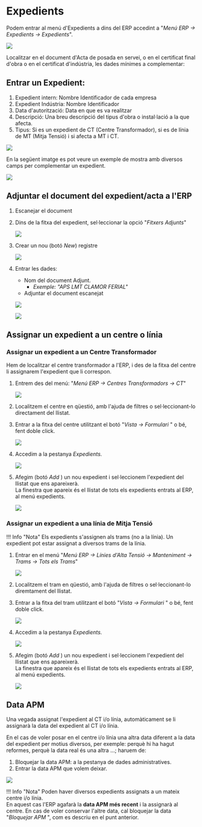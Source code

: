 # Expedients

Podem entrar al menú d'Expedients a dins del ERP accedint a "_Menú ERP →
Expedients → Expedients_".

![](_static/expedientes/exp_menu.png)

Localitzar en el document d'Acta de posada en servei, o en el certificat final
d'obra o en el certificat d'indústria, les dades mínimes a complementar:

## Entrar un Expedient:

1. Expedient intern: Nombre Identificador de cada empresa
2. Expedient Indústria: Nombre Identificador
3. Data d'autorització: Data en que es va realitzar
4. Descripció: Una breu descripció del tipus d'obra o instal·lació a la que afecta.
5. Tipus: Si es un expedient de CT (Centre Transformador), si es de línia de MT
   (Mitja Tensió) i si afecta a MT i CT.

![](_static/expedientes/exp_form.png)

En la següent imatge es pot veure un exemple de mostra amb diversos camps per
complementar un expedient.

![](_static/expedientes/exp_mostra_acta.png)

## Adjuntar el document del expedient/acta a l'ERP

1. Escanejar el document
2. Dins de la fitxa del expedient, sel·leccionar la opció "_Fitxers Adjunts_"

    ![](_static/expedientes/exp_adjunts.png)

3. Crear un nou (botó _New_) registre

    ![](_static/expedientes/exp_adjunts_nou.png)

4. Entrar les dades:
    - Nom del document Adjunt.
        - _Exemple: "APS LMT CLAMOR FERIAL"_
    - Adjuntar el document escanejat

    ![](_static/expedientes/exp_adjunts_dades.png)

    ![](_static/expedientes/exp_adjunts_dades_fet.png)

## Assignar un expedient a un centre o línia

### Assignar un expedient a un Centre Transformador

Hem de localitzar el centre transformador a l'ERP, i des de la fitxa del centre
li assignarem l'expedient que li correspon.

1. Entrem des del menú: "_Menú ERP → Centres Transformadors → CT_"

    ![](_static/expedientes/ct_menu.png)

2. Localitzem el centre en qüestió, amb l'ajuda de filtres o sel·leccionant-lo
   directament del llistat.

3. Entrar a la fitxa del centre utilitzant el botó "_Vista → Formulari_ " o bé,
   fent doble click.

    ![](_static/expedientes/ct_form.png)

4. Accedim a la pestanya _Expedients._

    ![](_static/expedientes/ct_expedients_pestanya.png)

5. Afegim (botó _Add_ ) un nou expedient i sel·leccionem l'expedient del llistat
   que ens apareixerà.   
   La finestra que apareix és el llistat de tots els expedients entrats al ERP,
   al menú expedients.

    ![](_static/expedientes/ct_expedients_add.png)

### Assignar un expedient a una línia de Mitja Tensió

!!! Info "Nota"
    Els expedients s'assignen als trams (no a la línia).
    Un expedient pot estar assignat a diversos trams de la línia.

1. Entrar en el menú "_Menú ERP → Línies d'Alta Tensió → Manteniment → Trams →
   Tots els Trams_"

    ![](_static/expedientes/mt_menu.png)

2. Localitzem el tram en qüestió, amb l'ajuda de filtres o sel·leccionant-lo
   diremtament del llistat.

3. Entrar a la fitxa del tram utilitzant el botó "_Vista → Formulari_ " o bé,
   fent doble click.

    ![](_static/expedientes/mt_form.png)

4. Accedim a la pestanya _Expedients._

    ![](_static/expedientes/mt_expedients_pestanya.png)

5. Afegim (botó _Add_ ) un nou expedient i sel·leccionem l'expedient del llistat
   que ens apareixerà.   
   La finestra que apareix és el llistat de tots els expedients entrats al ERP,
   al menú expedients.

    ![](_static/expedientes/mt_expedients_add.png)

## Data APM

Una vegada assignat l'expedient al CT i/o línia, automàticament se li assignarà
la data del expedient al CT i/o línia.

En el cas de voler posar en el centre i/o línia una altra data diferent a la data
del expedient per motius diversos, per exemple: perquè hi ha hagut reformes,
perquè la data real és una altra ...; haruem de:

1. Bloquejar la data APM: a la pestanya de dades administratives.
2. Entrar la data APM que volem deixar.

![](_static/expedientes/tram_apm.png)

!!! Info "Nota"
    Poden haver diversos expedients assignats a un mateix centre i/o línia.    
    En aquest cas l'ERP agafarà la **data APM més recent** i la assignarà al
    centre. En cas de voler conservar l'altre data, cal bloquejar la data
    "_Bloquejar APM_ ", com es descriu en el punt anterior.
